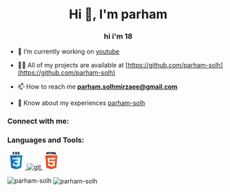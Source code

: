 <h1 align="center">Hi 👋, I'm parham</h1>
<h3 align="center">hi i'm 18</h3>

- 🔭 I’m currently working on [youtube](https://github.com/parham-solh/Youtube)

- 👨‍💻 All of my projects are available at [https://github.com/parham-solh](https://github.com/parham-solh)

- 📫 How to reach me **parham.solhmirzaee@gmail.com**

- 📄 Know about my experiences [parham-solh](parham-solh)

<h3 align="left">Connect with me:</h3>
<p align="left">
</p>

<h3 align="left">Languages and Tools:</h3>
<p align="left"> <a href="https://www.w3schools.com/css/" target="_blank" rel="noreferrer"> <img src="https://raw.githubusercontent.com/devicons/devicon/master/icons/css3/css3-original-wordmark.svg" alt="css3" width="40" height="40"/> </a> <a href="https://git-scm.com/" target="_blank" rel="noreferrer"> <img src="https://www.vectorlogo.zone/logos/git-scm/git-scm-icon.svg" alt="git" width="40" height="40"/> </a> <a href="https://www.w3.org/html/" target="_blank" rel="noreferrer"> <img src="https://raw.githubusercontent.com/devicons/devicon/master/icons/html5/html5-original-wordmark.svg" alt="html5" width="40" height="40"/> </a> </p>

<p><img align="left" src="https://github-readme-stats.vercel.app/api/top-langs?username=parham-solh&show_icons=true&locale=en&layout=compact" alt="parham-solh" /></p>

<p>&nbsp;<img align="center" src="https://github-readme-stats.vercel.app/api?username=parham-solh&show_icons=true&locale=en" alt="parham-solh" /></p>
